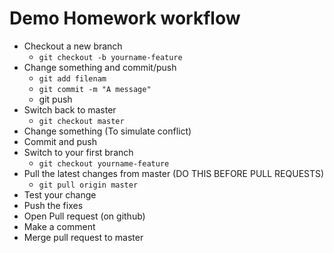 # Demo Homework workflow

- Checkout a new branch
  - `git checkout -b yourname-feature`
- Change something and commit/push
    - `git add filenam`
    - `git commit -m "A message"`
    - git push
- Switch back to master
    - `git checkout master` 
- Change something (To simulate conflict)
- Commit and push
- Switch to your first branch
    - `git checkout yourname-feature`   
- Pull the latest changes from master (DO THIS BEFORE PULL REQUESTS)
    - `git pull origin master` 
- Test your change
- Push the fixes
- Open Pull request (on github)
- Make a comment
- Merge pull request to master